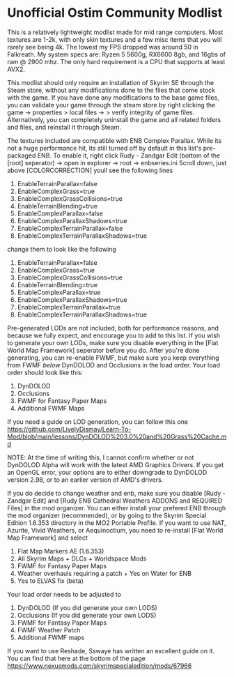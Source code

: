 # Unofficial Ostim Community Modlist

This is a relatively lightweight modlist made for mid range computers. Most textures are 1-2k, with only skin textures and a few misc items that you will rarely see being 4k. The lowest my FPS dropped was around 50 in Falkreath. My system specs are: Ryzen 5 5600g, RX6600 8gb, and 16gbs of ram @ 2900 mhz. The only hard requirement is a CPU that supports at least AVX2.

This modlist should only require an installation of Skyrim SE through the Steam store, without any modifications done to the files that come stock with the game. If you have done any modifications to the base game files, you can validate your game through the steam store by right clicking the game -> properties > local files -> > verify integrity of game files. Alternatively, you can completely uninstall the game and all related folders and files, and reinstall it through Steam. 

The textures included are compatible with ENB Complex Parallax. While its not a huge performance hit, its still turned off by default in this list's pre-packaged ENB. To enable it, right click Rudy - Zandgar Edit (bottom of the [root] seperator) -> open in explorer -> root -> enbseries.ini
Scroll down, just above [COLORCORRECTION] youll see the following lines

 1. EnableTerrainParallax=false
 2. EnableComplexGrass=true
 3. EnableComplexGrassCollisions=true
 4. EnableTerrainBlending=true
 5. EnableComplexParallax=false
 6. EnableComplexParallaxShadows=true
 7. EnableComplexTerrainParallax=false
 8. EnableComplexTerrainParallaxShadows=true

change them to look like the following

 1. EnableTerrainParallax=false
 2. EnableComplexGrass=true
 3. EnableComplexGrassCollisions=true
 4. EnableTerrainBlending=true
 5. EnableComplexParallax=true
 6. EnableComplexParallaxShadows=true
 7. EnableComplexTerrainParallax=true
 8. EnableComplexTerrainParallaxShadows=true

Pre-generated LODs are not included, both for performance reasons, and because we fully expect, and encourage you to add to this list. If you wish to generate your own LODs, make sure you disable everything in the [Flat World Map Framework] seperator before you do. After you're done generating, you can re-enable FWMF, but make sure you keep everything from FWMF *below* DynDOLOD and Occlusions in the load order. Your load order should look like this:

1. DynDOLOD
2. Occlusions
3. FWMF for Fantasy Paper Maps
4. Additional FWMF Maps

If you need a guide on LOD generation, you can follow this one https://github.com/LivelyDismay/Learn-To-Mod/blob/main/lessons/DynDOLOD%203.0%20and%20Grass%20Cache.md

NOTE: At the time of writing this, I cannot confirm whether or not DynDOLOD Alpha will work with the latest AMD Graphics Drivers. If you get an OpenGL error, your options are to either downgrade to DynDOLOD version 2.98, or to an earlier version of AMD's drivers.

If you do decide to change weather and enb, make sure you disable [Rudy - Zandgar Edit] and [Rudy ENB Cathedral Weathers ADDONS and REQUiRED Files] in the mod organizer. You can either install your prefered ENB through the mod organizer (recommended), or by going to the Skyrim Special Edition 1.6.353 directory in the MO2 Portable Profile. If you want to use NAT, Azurite, Vivid Weathers, or Aequinoctium, you need to re-install [Flat World Map Framework] and select
1. Flat Map Markers AE (1.6.353)
2. All Skyrim Maps + DLCs + Worldspace Mods
3. FWMF for Fantasy Paper Maps
4. Weather overhauls requiring a patch + Yes on Water for ENB
5. Yes to ELVAS fix (beta)

Your load order needs to be adjusted to 

1. DynDOLOD (If you did generate your own LODS)
2. Occlusions (If you did generate your own LODS)
3. FWMF for Fantasy Paper Maps
4. FWMF Weather Patch
5. Additional FWMF maps

If you want to use Reshade, Sswaye has written an excellent guide on it. You can find that here at the bottom of the page https://www.nexusmods.com/skyrimspecialedition/mods/67966
